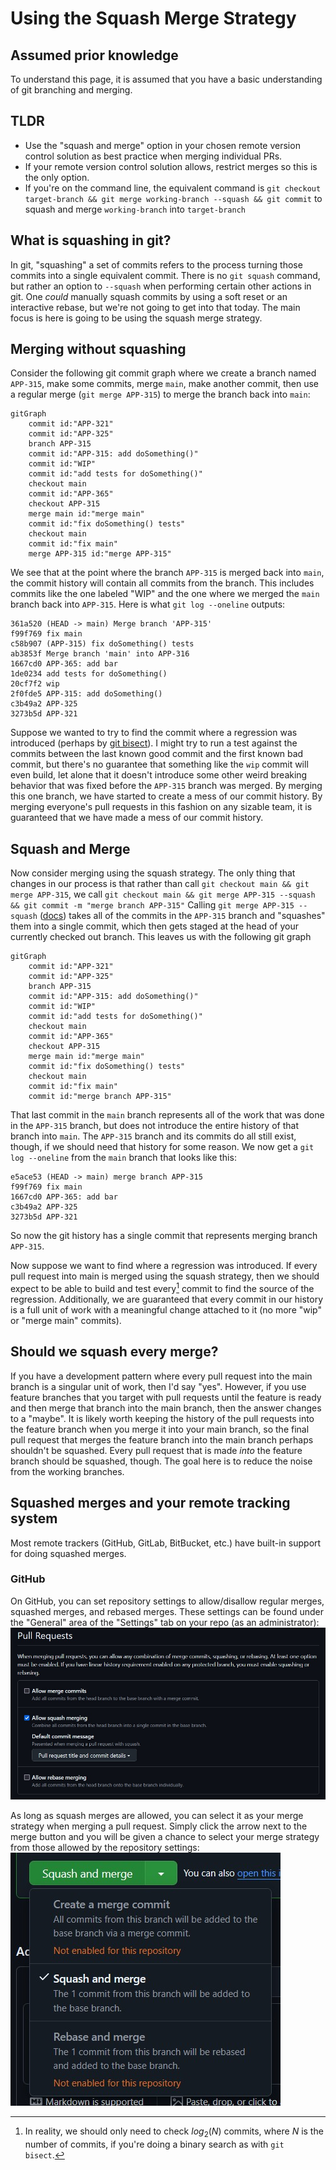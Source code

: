 # Using the Squash Merge Strategy

## Assumed prior knowledge
To understand this page, it is assumed that you have a basic understanding of git branching and merging.

## TLDR

- Use the "squash and merge" option in your chosen remote version control solution as best practice when merging individual PRs.
- If your remote version control solution allows, restrict merges so this is the only option.
- If you're on the command line, the equivalent command is `git checkout target-branch && git merge working-branch --squash && git commit` to squash and merge `working-branch` into `target-branch`

## What is squashing in git?

In git, "squashing" a set of commits refers to the process turning those commits into a single equivalent commit.
There is no `git squash` command, but rather an option to `--squash` when performing certain other actions in git.
One _could_ manually squash commits by using a soft reset or an interactive rebase, but we're not going to get into that today.
The main focus is here is going to be using the squash merge strategy.

## Merging without squashing

Consider the following git commit graph where we create a branch named `APP-315`, make some commits, merge `main`, make another commit, then use a regular merge (`git merge APP-315`) to merge the branch back into `main`:
```mermaid
gitGraph
    commit id:"APP-321"
    commit id:"APP-325"
    branch APP-315
    commit id:"APP-315: add doSomething()"
    commit id:"WIP"
    commit id:"add tests for doSomething()"
    checkout main
    commit id:"APP-365"
    checkout APP-315
    merge main id:"merge main"
    commit id:"fix doSomething() tests"
    checkout main
    commit id:"fix main"
    merge APP-315 id:"merge APP-315"
```

We see that at the point where the branch `APP-315` is merged back into `main`, the commit history will contain all commits from the branch.
This includes commits like the one labeled "WIP" and the one where we merged the `main` branch back into `APP-315`.
Here is what `git log --oneline` outputs:
```
361a520 (HEAD -> main) Merge branch 'APP-315'
f99f769 fix main
c58b907 (APP-315) fix doSomething() tests
ab3853f Merge branch 'main' into APP-316
1667cd0 APP-365: add bar
1de0234 add tests for doSomething()
20cf7f2 wip
2f0fde5 APP-315: add doSomething()
c3b49a2 APP-325
3273b5d APP-321
```
Suppose we wanted to try to find the commit where a regression was introduced (perhaps by [git bisect](https://git-scm.com/docs/git-bisect)).
I might try to run a test against the commits between the last known good commit and the first known bad commit, but there's no guarantee that something like the `wip` commit will even build, let alone that it doesn't introduce some other weird breaking behavior that was fixed before the `APP-315` branch was merged.
By merging this one branch, we have started to create a mess of our commit history.
By merging everyone's pull requests in this fashion on any sizable team, it is guaranteed that we have made a mess of our commit history.

## Squash and Merge
Now consider merging using the squash strategy.
The only thing that changes in our process is that rather than call `git checkout main && git merge APP-315`, we call `git checkout main && git merge APP-315 --squash && git commit -m "merge branch APP-315"`
Calling `git merge APP-315 --squash` ([docs](https://git-scm.com/docs/git-merge#Documentation/git-merge.txt---squash)) takes all of the commits in the `APP-315` branch and "squashes" them into a single commit, which then gets staged at the head of your currently checked out branch.
This leaves us with the following git graph
```mermaid
gitGraph
    commit id:"APP-321"
    commit id:"APP-325"
    branch APP-315
    commit id:"APP-315: add doSomething()"
    commit id:"WIP"
    commit id:"add tests for doSomething()"
    checkout main
    commit id:"APP-365"
    checkout APP-315
    merge main id:"merge main"
    commit id:"fix doSomething() tests"
    checkout main
    commit id:"fix main"
    commit id:"merge branch APP-315"
```
That last commit in the `main` branch represents all of the work that was done in the `APP-315` branch, but does not introduce the entire history of that branch into `main`.
The `APP-315` branch and its commits do all still exist, though, if we should need that history for some reason.
We now get a `git log --oneline` from the `main` branch that looks like this:
```
e5ace53 (HEAD -> main) merge branch APP-315
f99f769 fix main
1667cd0 APP-365: add bar
c3b49a2 APP-325
3273b5d APP-321
```
So now the git history has a single commit that represents merging branch `APP-315`.

Now suppose we want to find where a regression was introduced.
If every pull request into main is merged using the squash strategy, then we should expect to be able to build and test every[^1] commit to find the source of the regression.
Additionally, we are guaranteed that every commit in our history is a full unit of work with a meaningful change attached to it (no more "wip" or "merge main" commits). 

## Should we squash every merge?
If you have a development pattern where every pull request into the main branch is a singular unit of work, then I'd say "yes".
However, if you use feature branches that you target with pull requests until the feature is ready and then merge that branch into the main branch, then the answer changes to a "maybe".
It is likely worth keeping the history of the pull requests into the feature branch when you merge it into your main branch, so the final pull request that merges the feature branch into the main branch perhaps shouldn't be squashed.
Every pull request that is made _into_ the feature branch should be squashed, though.
The goal here is to reduce the noise from the working branches.

## Squashed merges and your remote tracking system

Most remote trackers (GitHub, GitLab, BitBucket, etc.) have built-in support for doing squashed merges.

### GitHub

On GitHub, you can set repository settings to allow/disallow regular merges, squashed merges, and rebased merges.
These settings can be found under the "General" area of the "Settings" tab on your repo (as an administrator):
![GitHub Pull Requests merge settings](img/github-pr-merge-settings.jpg)

As long as squash merges are allowed, you can select it as your merge strategy when merging a pull request.
Simply click the arrow next to the merge button and you will be given a chance to select your merge strategy from those allowed by the repository settings:
![GitHub Pull Request merge strategy selection](img/github-pr-merge-strategy.jpg)

[^1]: In reality, we should only need to check $log_2(N)$ commits, where $N$ is the number of commits, if you're doing a binary search as with `git bisect`.